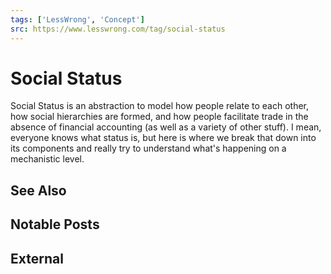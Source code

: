 ```yaml
---
tags: ['LessWrong', 'Concept']
src: https://www.lesswrong.com/tag/social-status
---
```


# Social Status
Social Status is an abstraction to model how people relate to each other, how social hierarchies are formed, and how people facilitate trade in the absence of financial accounting (as well as a variety of other stuff). I mean, everyone knows what status is, but here is where we break that down into its components and really try to understand what's happening on a mechanistic level.

## See Also
## Notable Posts
## External
